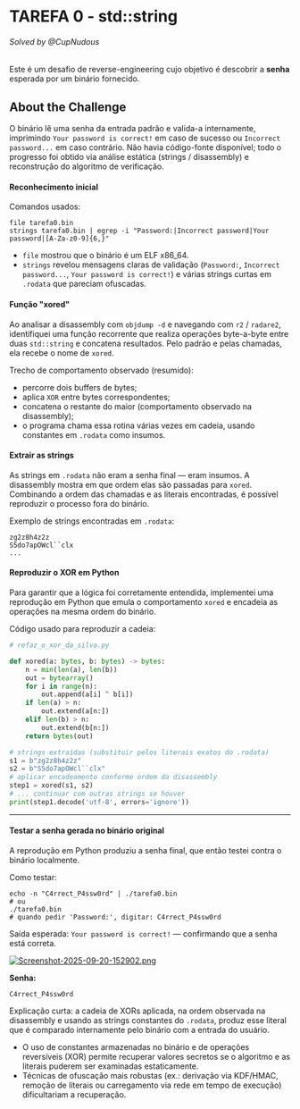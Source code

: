 # TAREFA 0 - std::string

###### Solved by @CupNudous

Este é um desafio de reverse-engineering cujo objetivo é descobrir a **senha** esperada por um binário fornecido. 

## About the Challenge

O binário lê uma senha da entrada padrão e valida-a internamente, imprimindo `Your password is correct!` em caso de sucesso ou `Incorrect password...` em caso contrário. Não havia código-fonte disponível; todo o progresso foi obtido via análise estática (strings / disassembly) e reconstrução do algoritmo de verificação.


#### Reconhecimento inicial

Comandos usados:

```
file tarefa0.bin
strings tarefa0.bin | egrep -i "Password:|Incorrect password|Your password|[A-Za-z0-9]{6,}"
```


* `file` mostrou que o binário é um ELF x86\_64.
* `strings` revelou mensagens claras de validação (`Password:`, `Incorrect password...`, `Your password is correct!`) e várias strings curtas em `.rodata` que pareciam ofuscadas.


#### Função "xored"

Ao analisar a disassembly com `objdump -d` e navegando com `r2` / `radare2`, identifiquei uma função recorrente que realiza operações byte-a-byte entre duas `std::string` e concatena resultados. Pelo padrão e pelas chamadas, ela recebe o nome de `xored`.

Trecho de comportamento observado (resumido):

* percorre dois buffers de bytes;
* aplica `XOR` entre bytes correspondentes;
* concatena o restante do maior (comportamento observado na disassembly);
* o programa chama essa rotina várias vezes em cadeia, usando constantes em `.rodata` como insumos.



#### Extrair as strings

As strings em `.rodata` não eram a senha final — eram insumos. A disassembly mostra em que ordem elas são passadas para `xored`. Combinando a ordem das chamadas e as literais encontradas, é possível reproduzir o processo fora do binário.

Exemplo de strings encontradas em `.rodata`:

```
zg2z8h4z2z
S5do7apOWcl``clx
...
```

#### Reproduzir o XOR em Python

Para garantir que a lógica foi corretamente entendida, implementei uma reprodução em Python que emula o comportamento `xored` e encadeia as operações na mesma ordem do binário.

Código usado para reproduzir a cadeia:

```python
# refaz_o_xor_da_silva.py

def xored(a: bytes, b: bytes) -> bytes:
    n = min(len(a), len(b))
    out = bytearray()
    for i in range(n):
        out.append(a[i] ^ b[i])
    if len(a) > n:
        out.extend(a[n:])
    elif len(b) > n:
        out.extend(b[n:])
    return bytes(out)

# strings extraídas (substituir pelos literais exatos do .rodata)
s1 = b"zg2z8h4z2z"
s2 = b"S5do7apOWcl``clx"
# aplicar encadeamento conforme ordem da disassembly
step1 = xored(s1, s2)
# ... continuar com outras strings se houver
print(step1.decode('utf-8', errors='ignore'))
```

---

#### Testar a senha gerada no binário original

A reprodução em Python produziu a senha final, que então testei contra o binário localmente.

Como testar:

```
echo -n "C4rrect_P4ssw0rd" | ./tarefa0.bin
# ou
./tarefa0.bin
# quando pedir 'Password:', digitar: C4rrect_P4ssw0rd
```

Saída esperada: `Your password is correct!` — confirmando que a senha está correta.

[![Screenshot-2025-09-20-152902.png](https://i.postimg.cc/wxGYG1j1/Screenshot-2025-09-20-152902.png)](https://postimg.cc/G9GfBhYR)

**Senha:**

```
C4rrect_P4ssw0rd
```

Explicação curta: a cadeia de XORs aplicada, na ordem observada na disassembly e usando as strings constantes do `.rodata`, produz esse literal que é comparado internamente pelo binário com a entrada do usuário.

* O uso de constantes armazenadas no binário e de operações reversíveis (XOR) permite recuperar valores secretos se o algoritmo e as literais puderem ser examinadas estaticamente.
* Técnicas de ofuscação mais robustas (ex.: derivação via KDF/HMAC, remoção de literais ou carregamento via rede em tempo de execução) dificultariam a recuperação.

